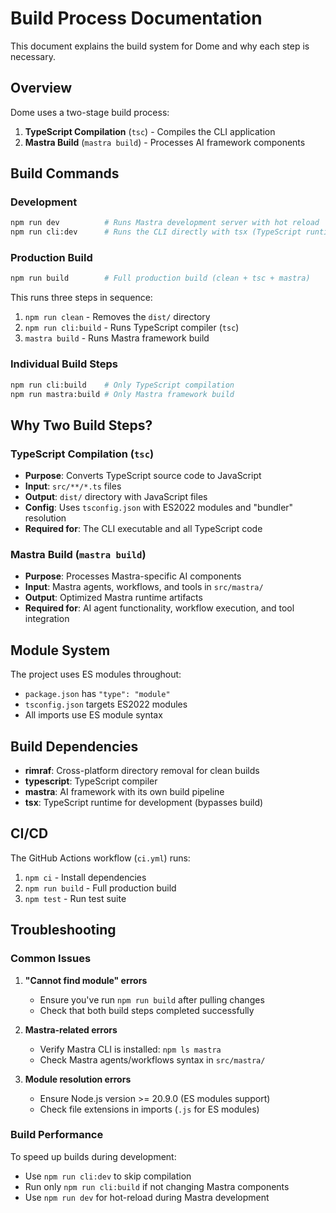 # Build Process Documentation

This document explains the build system for Dome and why each step is necessary.

## Overview

Dome uses a two-stage build process:
1. **TypeScript Compilation** (`tsc`) - Compiles the CLI application
2. **Mastra Build** (`mastra build`) - Processes AI framework components

## Build Commands

### Development
```bash
npm run dev          # Runs Mastra development server with hot reload
npm run cli:dev      # Runs the CLI directly with tsx (TypeScript runtime)
```

### Production Build
```bash
npm run build        # Full production build (clean + tsc + mastra)
```

This runs three steps in sequence:
1. `npm run clean` - Removes the `dist/` directory
2. `npm run cli:build` - Runs TypeScript compiler (`tsc`)
3. `mastra build` - Runs Mastra framework build

### Individual Build Steps
```bash
npm run cli:build    # Only TypeScript compilation
npm run mastra:build # Only Mastra framework build
```

## Why Two Build Steps?

### TypeScript Compilation (`tsc`)
- **Purpose**: Converts TypeScript source code to JavaScript
- **Input**: `src/**/*.ts` files
- **Output**: `dist/` directory with JavaScript files
- **Config**: Uses `tsconfig.json` with ES2022 modules and "bundler" resolution
- **Required for**: The CLI executable and all TypeScript code

### Mastra Build (`mastra build`)
- **Purpose**: Processes Mastra-specific AI components
- **Input**: Mastra agents, workflows, and tools in `src/mastra/`
- **Output**: Optimized Mastra runtime artifacts
- **Required for**: AI agent functionality, workflow execution, and tool integration

## Module System

The project uses ES modules throughout:
- `package.json` has `"type": "module"`
- `tsconfig.json` targets ES2022 modules
- All imports use ES module syntax

## Build Dependencies

- **rimraf**: Cross-platform directory removal for clean builds
- **typescript**: TypeScript compiler
- **mastra**: AI framework with its own build pipeline
- **tsx**: TypeScript runtime for development (bypasses build)

## CI/CD

The GitHub Actions workflow (`ci.yml`) runs:
1. `npm ci` - Install dependencies
2. `npm run build` - Full production build
3. `npm test` - Run test suite

## Troubleshooting

### Common Issues

1. **"Cannot find module" errors**
   - Ensure you've run `npm run build` after pulling changes
   - Check that both build steps completed successfully

2. **Mastra-related errors**
   - Verify Mastra CLI is installed: `npm ls mastra`
   - Check Mastra agents/workflows syntax in `src/mastra/`

3. **Module resolution errors**
   - Ensure Node.js version >= 20.9.0 (ES modules support)
   - Check file extensions in imports (`.js` for ES modules)

### Build Performance

To speed up builds during development:
- Use `npm run cli:dev` to skip compilation
- Run only `npm run cli:build` if not changing Mastra components
- Use `npm run dev` for hot-reload during Mastra development